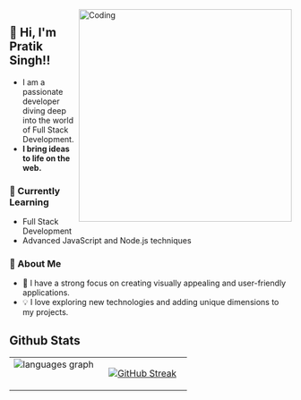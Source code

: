 
<img align="right" alt="Coding" width="380" src="https://user-images.githubusercontent.com/55389276/140866485-8fb1c876-9a8f-4d6a-98dc-08c4981eaf70.gif">

## 👋 Hi, I'm Pratik Singh!!

- I am a passionate developer diving deep into the world of Full Stack Development. <br/>
- **I bring ideas to life on the web.**

### 🌱 Currently Learning
- Full Stack Development
- Advanced JavaScript and Node.js techniques

### 🚀 About Me
- 🌟 I have a strong focus on creating visually appealing and user-friendly applications.
- 💡 I love exploring new technologies and adding unique dimensions to my projects.

## Github Stats  
<table><tr><td valign="top" width="50%" align="center">

<div align="center">
  <img src="https://github-readme-stats.vercel.app/api/top-langs/?username=pratiks0&layout=compact&theme=dark" alt="languages graph" />
</div>

</td><td valign="top" width="50%" align="center">

<div align="center">
  
[![GitHub Streak](https://streak-stats.demolab.com?user=pratiks0&theme=dark)](https://git.io/streak-stats)

</div>
</td>
</tr>
</table> 
